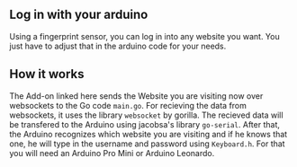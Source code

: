 ## Log in with your arduino
Using a fingerprint sensor, you can log in into any website you want. You just have to adjust that in the arduino code for your needs.

## How it works
The Add-on linked here sends the Website you are visiting now over websockets to the Go code ```main.go```.
For recieving the data from websockets, it uses the library ```websocket``` by gorilla.
The recieved data will be transfered to the Arduino using jacobsa's library ```go-serial```.
After that, the Arduino recognizes which website you are visiting and if he knows that one, he will type in the username and password using ```Keyboard.h```.
For that you will need an Arduino Pro Mini or Arduino Leonardo.
